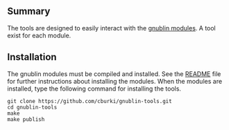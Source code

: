 Summary
-------

The tools are designed to easily interact with the [gnublin modules][1]. A tool exist for each module.

Installation
------------

The gnublin modules must be compiled and installed. See the [README][2] file for further instructions about installing the modules. When the modules are installed, type the following command for installing the tools.

    git clone https://github.com/cburki/gnublin-tools.git
    cd gnublin-tools
    make
    make publish


  [1]: https://github.com/cburki/gnublin-modules
  [2]: https://github.com/cburki/gnublin-modules/blob/master/README.md